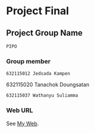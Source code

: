# Project Final

## Project Group Name
```
PIPO
```

### Group member
```
632115012 Jedsada Kampen
```
632115020 Tanachok Doungsatan
```
632115037 Wathanyu Suliamma
```

### Web URL
See [My Web](https://cli.vuejs.org/config/).
